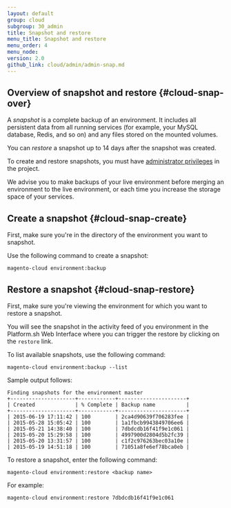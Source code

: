 ```yaml
---
layout: default
group: cloud
subgroup: 30_admin
title: Snapshot and restore
menu_title: Snapshot and restore
menu_order: 4
menu_node: 
version: 2.0
github_link: cloud/admin/admin-snap.md
---
```


## Overview of snapshot and restore {#cloud-snap-over}
A *snapshot* is a complete backup of an environment. It includes all
persistent data from all running services (for example, your MySQL database, Redis, and so on) and any files
stored on the mounted volumes.

You can *restore* a snapshot up to 14 days after the snapshot was created.

To create and restore snapshots, you must have [administrator privileges]({{page.baseurl}}cloud/admin/admin-user-admin.html) in the project.

<div class="bs-callout bs-callout-info" id="info">
  <p>We advise you to make backups of your live environment before merging an environment 
to the live environment, or each time you increase the storage space of your services.</p>
</div>

## Create a snapshot {#cloud-snap-create}
First, make sure you're in the directory of the environment you want to snapshot.

Use the following command to create a snapshot:

	magento-cloud environment:backup

## Restore a snapshot {#cloud-snap-restore}
First, make sure you're viewing the environment for which you want to restore a snapshot.

You will see the snapshot in the activity feed of you environment in the Platform.sh Web Interface where you can trigger the restore by clicking on the `restore` link.

To list available snapshots, use the following command:

	magento-cloud environment:backup --list

Sample output follows:

	Finding snapshots for the environment master
	+---------------------+------------+----------------------+
	| Created             | % Complete | Backup name          |
	+---------------------+------------+----------------------+
	| 2015-06-19 17:11:42 | 100        | 2ca4d90639f706283fee |
	| 2015-05-28 15:05:42 | 100        | 1a1fbcb9943849706ee6 |
	| 2015-05-21 14:38:40 | 100        | 7dbdcdb16f41f9e1c061 |
	| 2015-05-20 15:29:58 | 100        | 4997900d2804d5b2fc39 |
	| 2015-05-20 13:31:57 | 100        | c1f2c976263bec03a10e |
	| 2015-05-19 14:51:18 | 100        | 71051a8fe6ef78bca0eb |

To restore a snapshot, enter the following command:

	magento-cloud environment:restore <backup name>

For example:

	magento-cloud environment:restore 7dbdcdb16f41f9e1c061
